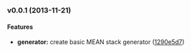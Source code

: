 <a name="v0.0.1"></a>
### v0.0.1 (2013-11-21)


#### Features

* **generator:** create basic MEAN stack generator ([1290e5d7](https://github.com/salsita/generator-salsa/commit/1290e5d7c18aea46621c915929e1e32d18aabb26))

